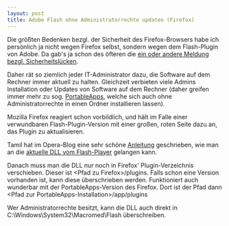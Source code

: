 ```yaml
---
layout: post
title: Adobe Flash ohne Administratorrechte updaten (Firefox)
---
```

Die größten Bedenken bezgl. der Sicherheit des Firefox-Browsers habe ich persönlich ja nicht wegen Firefox selbst, sondern wegen dem Flash-Plugin von Adobe. Da gab's ja schon des öfteren die <a href="http://www.heise.de/security/suche/?q=adobe+flash+l%C3%BCcke+-shockwave+-reader+-acrobat&amp;search_submit=Suchen&amp;rm=search&amp;channel=security">ein oder andere Meldung bezgl. Sicherheitslücken</a>.



Daher rät so ziemlich jeder IT-Administrator dazu, die Software auf dem Rechner immer aktuell zu halten. Gleichzeit verbieten viele Admins Installation oder Updates von Software auf dem Rechner (daher greifen immer mehr zu sog. <a href="http://portableapps.com/">PortableApps</a>, welche sich auch ohne Administratorrechte in einen Ordner installieren lassen).

Mozilla Firefox reagiert schon vorbildlich, und hält im Falle einer verwundbaren Flash-Plugin-Version mit einer großen, roten Seite dazu an, das Plugin zu aktualisieren.

Tamil hat im Opera-Blog eine sehr schöne <a href="http://my.opera.com/Tamil/blog/how-to-install-flash-player">Anleitung</a> geschrieben, wie man an die <a href="http://my.opera.com/Tamil/homes/Softwares/NPSWF32.zip">aktuelle DLL vom Flash-Player</a> gelangen kann.

Danach muss man die DLL nur noch in Firefox' Plugin-Verzeichnis verschieben. Dieser ist &lt;Pfad zu Firefox&gt;/plugins. Falls schon eine Version vorhanden ist, kann diese überschrieben werden. Funktioniert auch wunderbar mit der PortableApps-Version des Firefox. Dort ist der Pfad dann &lt;Pfad zur PortableApps-Installation&gt;/app/plugins

Wer Administratorrechte besitzt, kann die DLL auch direkt in C:\Windows\System32\Macromed\Flash überschreiben.
